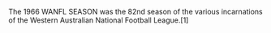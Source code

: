 The 1966 WANFL SEASON was the 82nd season of the various incarnations of the Western Australian National Football League.[1]
